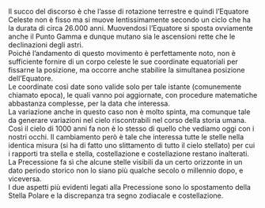 Il succo del discorso è che l’asse di rotazione terrestre e quindi l’Equatore Celeste non è fisso ma si muove lentissimamente secondo un ciclo che ha la durata di circa 26.000 anni. Muovendosi l’Equatore si sposta ovviamente anche il Punto Gamma e dunque mutano sia le ascensioni rette che le declinazioni degli astri.  
Poiché l’andamento di questo movimento è perfettamente noto, non è sufficiente fornire di un corpo celeste le sue coordinate equatoriali per fissarne la posizione, ma occorre anche stabilire la simultanea posizione dell’Equatore.  
Le coordinate così date sono valide solo per tale istante (comunemente chiamato epoca), le quali vanno poi aggiornate, con procedure matematiche abbastanza complesse, per la data che interessa.  
La variazione anche in questo caso non è molto spinta, ma comunque tale da generare variazioni nel cielo riscontrabili nel corso della storia umana. Così il cielo di 1000 anni fa non è lo stesso di quello che vediamo oggi con i nostri occhi. Il cambiamento però è tale che interessa tutte le stelle nella identica misura (si ha di fatto uno slittamento di tutto il cielo stellato) per cui i rapporti tra stella e stella, costellazione e costellazione restano inalterati.  
La Precessione fa sì che alcune stelle visibili da un certo orizzonte in un dato periodo storico non lo siano più qualche secolo o millennio dopo, e viceversa.  
I due aspetti più evidenti legati alla Precessione sono lo spostamento della Stella Polare e la discrepanza tra segno zodiacale e costellazione.
